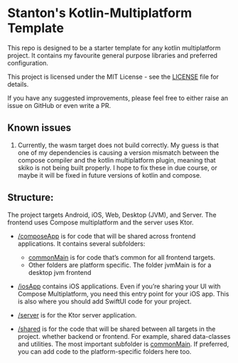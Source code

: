 # Stanton's Kotlin-Multiplatform Template

This repo is designed to be a starter template for any kotlin
multiplatform project. It contains my favourite general purpose
libraries and preferred configuration.

This project is licensed under the MIT License - see the [LICENSE](./LICENSE) file for details.

If you have any suggested improvements, please feel free to either
raise an issue on GitHub or even write a PR.

## Known issues

1. Currently, the wasm target does not build correctly. My guess is that one of my
dependencies is causing a version mismatch between the compose compiler and
the kotlin multiplatform plugin, meaning that skiko is not being built properly. 
I hope to fix these in due course, or maybe it will be fixed in future versions of kotlin
and compose.

## Structure:

The project targets Android, iOS, Web, Desktop (JVM), and Server.
The frontend uses Compose multiplatform and the server uses Ktor.

* [/composeApp](./composeApp/src) is for code that will be shared across frontend applications.
    It contains several subfolders:
    - [commonMain](./composeApp/src/commonMain/kotlin) is for code that’s common for all frontend targets.
    - Other folders are platform specific. The folder jvmMain is for a desktop jvm frontend

* [/iosApp](./iosApp/iosApp) contains iOS applications. Even if you’re sharing your UI with Compose Multiplatform,
  you need this entry point for your iOS app. This is also where you should add SwiftUI code for your project.

* [/server](./server/src/main/kotlin) is for the Ktor server application.

* [/shared](./shared/src) is for the code that will be shared between all targets in the project.
  whether backend or frontend. For example, shared data-classes and utilities.
  The most important subfolder is [commonMain](./shared/src/commonMain/kotlin). If preferred, you can add code to the platform-specific folders here too.
